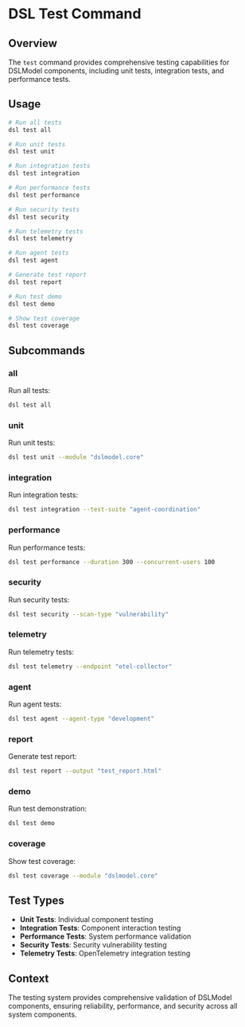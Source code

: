 # DSL Test Command

## Overview
The `test` command provides comprehensive testing capabilities for DSLModel components, including unit tests, integration tests, and performance tests.

## Usage
```bash
# Run all tests
dsl test all

# Run unit tests
dsl test unit

# Run integration tests
dsl test integration

# Run performance tests
dsl test performance

# Run security tests
dsl test security

# Run telemetry tests
dsl test telemetry

# Run agent tests
dsl test agent

# Generate test report
dsl test report

# Run test demo
dsl test demo

# Show test coverage
dsl test coverage
```

## Subcommands

### all
Run all tests:
```bash
dsl test all
```

### unit
Run unit tests:
```bash
dsl test unit --module "dslmodel.core"
```

### integration
Run integration tests:
```bash
dsl test integration --test-suite "agent-coordination"
```

### performance
Run performance tests:
```bash
dsl test performance --duration 300 --concurrent-users 100
```

### security
Run security tests:
```bash
dsl test security --scan-type "vulnerability"
```

### telemetry
Run telemetry tests:
```bash
dsl test telemetry --endpoint "otel-collector"
```

### agent
Run agent tests:
```bash
dsl test agent --agent-type "development"
```

### report
Generate test report:
```bash
dsl test report --output "test_report.html"
```

### demo
Run test demonstration:
```bash
dsl test demo
```

### coverage
Show test coverage:
```bash
dsl test coverage --module "dslmodel.core"
```

## Test Types
- **Unit Tests**: Individual component testing
- **Integration Tests**: Component interaction testing
- **Performance Tests**: System performance validation
- **Security Tests**: Security vulnerability testing
- **Telemetry Tests**: OpenTelemetry integration testing

## Context
The testing system provides comprehensive validation of DSLModel components, ensuring reliability, performance, and security across all system components. 
